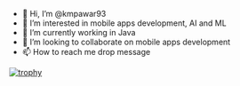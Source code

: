 - 👋 Hi, I’m @kmpawar93
- 👀 I’m interested in mobile apps development, AI and ML
- 🌱 I’m currently working in Java
- 💞️ I’m looking to collaborate on mobile apps development
- 📫 How to reach me drop message

<!---
kmpawar93/kmpawar93 is a ✨ special ✨ repository because its `README.md` (this file) appears on your GitHub profile.
You can click the Preview link to take a look at your changes.
--->
[![trophy](https://github-profile-trophy.vercel.app/?username=kmpawar93)](https://github.com/ryo-ma/github-profile-trophy)
